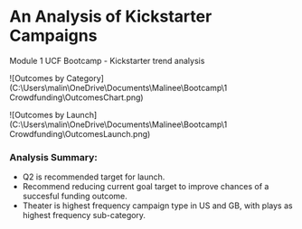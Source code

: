 # An Analysis of Kickstarter Campaigns
Module 1 UCF Bootcamp - Kickstarter trend analysis

![Outcomes by Category](C:\Users\malin\OneDrive\Documents\Malinee\Bootcamp\1 Crowdfunding\OutcomesChart.png)

![Outcomes by Launch](C:\Users\malin\OneDrive\Documents\Malinee\Bootcamp\1 Crowdfunding\OutcomesLaunch.png)

### Analysis Summary: 
- Q2 is recommended target for launch.  
- Recommend reducing current goal target to improve chances of a succesful funding outcome.  
- Theater is highest frequency campaign type in US and GB, with plays as highest frequency sub-category.   
